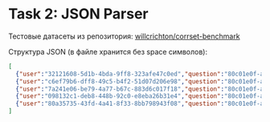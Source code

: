 # Task 2: JSON Parser

Тестовые датасеты из репозитория: [willcrichton/corrset-benchmark](https://github.com/willcrichton/corrset-benchmark)

Структура JSON (в файле хранится без space символов):

```json
[
  {"user":"32121608-5d1b-4bda-9ff8-323afe47c0ed","question":"80c01e0f-a88d-48f6-a879-795d14b92d3e","score":0},
  {"user":"c6ef79b6-dff8-49c5-b4f2-51d07d206e98","question":"80c01e0f-a88d-48f6-a879-795d14b92d3e","score":0},
  {"user":"7a241e06-be79-4a77-b67c-883d6c017f18","question":"80c01e0f-a88d-48f6-a879-795d14b92d3e","score":1},
  {"user":"098132c1-deb8-448b-92c0-e8eba26b31e4","question":"80c01e0f-a88d-48f6-a879-795d14b92d3e","score":0},
  {"user":"80a35735-43fd-4a41-8f33-8bb798943f08","question":"80c01e0f-a88d-48f6-a879-795d14b92d3e","score":0}
]
```